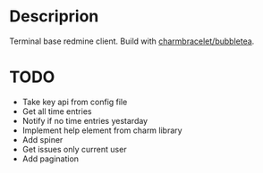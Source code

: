 # Descriprion
Terminal base redmine client. Build with [charmbracelet/bubbletea](https://github.com/charmbracelet/bubbletea).
# TODO
- Take key api from config file
- Get all time entries 
- Notify if no time entries yestarday
- Implement help element from charm library
- Add spiner
- Get issues only current user
- Add pagination 
